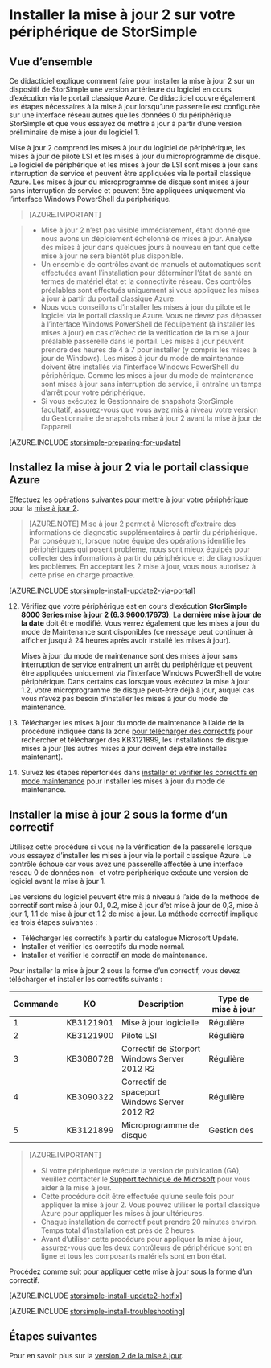 <properties
   pageTitle="Installer la mise à jour 2 sur le périphérique StorSimple | Microsoft Azure"
   description="Explique comment installer le 2 série 8000 StorSimple sur votre périphérique de la gamme 8000 de StorSimple."
   services="storsimple"
   documentationCenter="NA"
   authors="alkohli"
   manager="carmonm"
   editor="" />
<tags
   ms.service="storsimple"
   ms.devlang="NA"
   ms.topic="article"
   ms.tgt_pltfrm="NA"
   ms.workload="TBD"
   ms.date="09/21/2016"
   ms.author="alkohli" />

# <a name="install-update-2-on-your-storsimple-device"></a>Installer la mise à jour 2 sur votre périphérique de StorSimple

## <a name="overview"></a>Vue d’ensemble

Ce didacticiel explique comment faire pour installer la mise à jour 2 sur un dispositif de StorSimple une version antérieure du logiciel en cours d’exécution via le portail classique Azure. Ce didacticiel couvre également les étapes nécessaires à la mise à jour lorsqu’une passerelle est configurée sur une interface réseau autres que les données 0 du périphérique StorSimple et que vous essayez de mettre à jour à partir d’une version préliminaire de mise à jour du logiciel 1.

Mise à jour 2 comprend les mises à jour du logiciel de périphérique, les mises à jour de pilote LSI et les mises à jour du microprogramme de disque. Le logiciel de périphérique et les mises à jour de LSI sont mises à jour sans interruption de service et peuvent être appliquées via le portail classique Azure. Les mises à jour du microprogramme de disque sont mises à jour sans interruption de service et peuvent être appliquées uniquement via l’interface Windows PowerShell du périphérique.

> [AZURE.IMPORTANT]

> -  Mise à jour 2 n’est pas visible immédiatement, étant donné que nous avons un déploiement échelonné de mises à jour. Analyse des mises à jour dans quelques jours à nouveau en tant que cette mise à jour ne sera bientôt plus disponible.
> - Un ensemble de contrôles avant de manuels et automatiques sont effectuées avant l’installation pour déterminer l’état de santé en termes de matériel état et la connectivité réseau. Ces contrôles préalables sont effectués uniquement si vous appliquez les mises à jour à partir du portail classique Azure.
> - Nous vous conseillons d’installer les mises à jour du pilote et le logiciel via le portail classique Azure. Vous ne devez pas dépasser à l’interface Windows PowerShell de l’équipement (à installer les mises à jour) en cas d’échec de la vérification de la mise à jour préalable passerelle dans le portail. Les mises à jour peuvent prendre des heures de 4 à 7 pour installer (y compris les mises à jour de Windows). Les mises à jour du mode de maintenance doivent être installés via l’interface Windows PowerShell du périphérique. Comme les mises à jour du mode de maintenance sont mises à jour sans interruption de service, il entraîne un temps d’arrêt pour votre périphérique.
> - Si vous exécutez le Gestionnaire de snapshots StorSimple facultatif, assurez-vous que vous avez mis à niveau votre version du Gestionnaire de snapshots mise à jour 2 avant la mise à jour de l’appareil.

[AZURE.INCLUDE [storsimple-preparing-for-update](../../includes/storsimple-preparing-for-updates.md)]

## <a name="install-update-2-via-the-azure-classic-portal"></a>Installez la mise à jour 2 via le portail classique Azure

Effectuez les opérations suivantes pour mettre à jour votre périphérique pour la [mise à jour 2](storsimple-update2-release-notes.md).


> [AZURE.NOTE]
Mise à jour 2 permet à Microsoft d’extraire des informations de diagnostic supplémentaires à partir du périphérique. Par conséquent, lorsque notre équipe des opérations identifie les périphériques qui posent problème, nous sont mieux équipés pour collecter des informations à partir du périphérique et de diagnostiquer les problèmes. En acceptant les 2 mise à jour, vous nous autorisez à cette prise en charge proactive.

[AZURE.INCLUDE [storsimple-install-update2-via-portal](../../includes/storsimple-install-update2-via-portal.md)]

12. Vérifiez que votre périphérique est en cours d’exécution **StorSimple 8000 Series mise à jour 2 (6.3.9600.17673)**. La **dernière mise à jour de la date** doit être modifié. Vous verrez également que les mises à jour du mode de Maintenance sont disponibles (ce message peut continuer à afficher jusqu'à 24 heures après avoir installé les mises à jour).

    Mises à jour du mode de maintenance sont des mises à jour sans interruption de service entraînent un arrêt du périphérique et peuvent être appliquées uniquement via l’interface Windows PowerShell de votre périphérique. Dans certains cas lorsque vous exécutez la mise à jour 1.2, votre microprogramme de disque peut-être déjà à jour, auquel cas vous n’avez pas besoin d’installer les mises à jour du mode de maintenance.

13. Télécharger les mises à jour du mode de maintenance à l’aide de la procédure indiquée dans la zone [pour télécharger des correctifs](#to-download-hotfixes) pour rechercher et télécharger des KB3121899, les installations de disque mises à jour (les autres mises à jour doivent déjà être installés maintenant).

13. Suivez les étapes répertoriées dans [installer et vérifier les correctifs en mode maintenance](#to-install-and-verify-maintenance-mode-hotfixes) pour installer les mises à jour du mode de maintenance.


## <a name="install-update-2-as-a-hotfix"></a>Installer la mise à jour 2 sous la forme d’un correctif

Utilisez cette procédure si vous ne la vérification de la passerelle lorsque vous essayez d’installer les mises à jour via le portail classique Azure. Le contrôle échoue car vous avez une passerelle affectée à une interface réseau 0 de données non- et votre périphérique exécute une version de logiciel avant la mise à jour 1.

Les versions du logiciel peuvent être mis à niveau à l’aide de la méthode de correctif sont mise à jour 0.1, 0.2, mise à jour d’et mise à jour de 0,3, mise à jour 1, 1.1 de mise à jour et 1.2 de mise à jour. La méthode correctif implique les trois étapes suivantes :

- Télécharger les correctifs à partir du catalogue Microsoft Update.
- Installer et vérifier les correctifs du mode normal.
- Installer et vérifier le correctif en mode de maintenance.

Pour installer la mise à jour 2 sous la forme d’un correctif, vous devez télécharger et installer les correctifs suivants :

| Commande  | KO        | Description                    | Type de mise à jour  |
|--------|-----------|-------------------------|------------- |
| 1      | KB3121901 | Mise à jour logicielle         |  Régulière     |
| 2      | KB3121900 | Pilote LSI              |  Régulière     |
| 3      | KB3080728 | Correctif de Storport </br> Windows Server 2012 R2 |  Régulière     |
| 4      | KB3090322 | Correctif de spaceport </br> Windows Server 2012 R2 |  Régulière     |
| 5      | KB3121899 | Microprogramme de disque           | Gestion des  |


> [AZURE.IMPORTANT]
>
> - Si votre périphérique exécute la version de publication (GA), veuillez contacter le [Support technique de Microsoft](storsimple-contact-microsoft-support.md) pour vous aider à la mise à jour.
> - Cette procédure doit être effectuée qu’une seule fois pour appliquer la mise à jour 2. Vous pouvez utiliser le portail classique Azure pour appliquer les mises à jour ultérieures.
> - Chaque installation de correctif peut prendre 20 minutes environ. Temps total d’installation est près de 2 heures.
> - Avant d’utiliser cette procédure pour appliquer la mise à jour, assurez-vous que les deux contrôleurs de périphérique sont en ligne et tous les composants matériels sont en bon état.

Procédez comme suit pour appliquer cette mise à jour sous la forme d’un correctif.

[AZURE.INCLUDE [storsimple-install-update2-hotfix](../../includes/storsimple-install-update2-hotfix.md)]

[AZURE.INCLUDE [storsimple-install-troubleshooting](../../includes/storsimple-install-troubleshooting.md)]



## <a name="next-steps"></a>Étapes suivantes

Pour en savoir plus sur la [version 2 de la mise à jour](storsimple-update2-release-notes.md).
